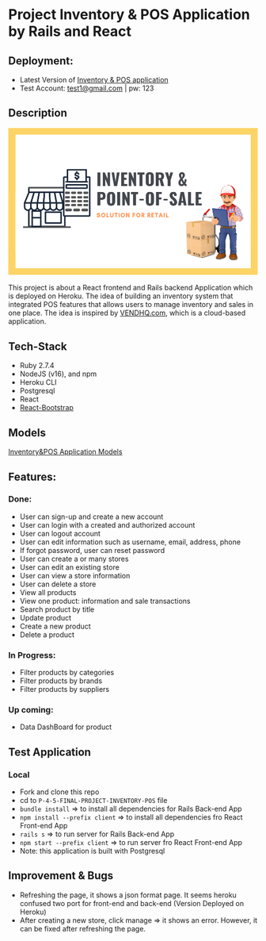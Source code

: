 # Project Inventory & POS Application by Rails and React

## Deployment:
- Latest Version of [Inventory & POS application](https://inventory-pos-final.herokuapp.com/)
- Test Account: test1@gmail.com | pw: 123
## Description

![Inventory-pos](client/src/images/inventory-pos-final-project.png)

This project is about a React frontend and Rails backend Application which is deployed on Heroku.
The idea of building an inventory system that integrated POS features that allows users to manage inventory and sales in one place.
The idea is inspired by [VENDHQ.com](https://www.vendhq.com/), which is a cloud-based application.

## Tech-Stack

- Ruby 2.7.4
- NodeJS (v16), and npm
- Heroku CLI
- Postgresql
- React
- [React-Bootstrap](https://react-bootstrap.netlify.app/)

## Models
[Inventory&POS Application Models](https://dbdiagram.io/d/6220cc6854f9ad109a53a3a3)

## Features:

### Done:
- User can sign-up and create a new account
- User can login with a created and authorized account
- User can logout account
- User can edit information such as username, email, address, phone
- If forgot password, user can reset password
- User can create a or many stores
- User can edit an existing store
- User can view a store information
- User can delete a store
- View all products
- View one product: information and sale transactions
- Search product by title
- Update product
- Create a new product
- Delete a product

### In Progress:
- Filter products by categories
- Filter products by brands
- Filter products by suppliers

### Up coming:
- Data DashBoard for product

## Test Application
### Local
- Fork and clone this repo
- cd to `P-4-5-FINAL-PROJECT-INVENTORY-POS` file
- `bundle install` => to install all dependencies for Rails Back-end App
- `npm install --prefix client` => to install all dependencies fro React Front-end App
- `rails s` => to run server for Rails Back-end App
- `npm start --prefix client` => to run server fro React Front-end App
- Note: this application is built with Postgresql

## Improvement & Bugs
- Refreshing the page, it shows a json format page. It seems heroku confused two port for front-end and back-end (Version Deployed on Heroku)
- After creating a new store, click manage => it shows an error. However, it can be fixed after refreshing the page. 
